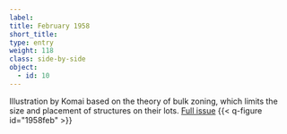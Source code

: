 ```yaml
---
label: 
title: February 1958
short_title:
type: entry
weight: 118
class: side-by-side
object:
  - id: 10
---
```

Illustration by Komai based on the theory of bulk zoning, which limits the size and placement of structures on their lots.
[Full issue](https://usmodernist.org/AF/AF-1958-02.pdf)
{{< q-figure id="1958feb" >}}
